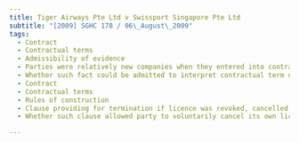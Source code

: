 ```yaml
---
title: Tiger Airways Pte Ltd v Swissport Singapore Pte Ltd 
subtitle: "[2009] SGHC 178 / 06\_August\_2009"
tags:
  - Contract
  - Contractual terms
  - Admissibility of evidence
  - Parties were relatively new companies when they entered into contract
  - Whether such fact could be admitted to interpret contractual term under contextual approach
  - Contract
  - Contractual terms
  - Rules of construction
  - Clause providing for termination if licence was revoked, cancelled or suspended
  - Whether such clause allowed party to voluntarily cancel its own licence and then terminate contract

---
```


